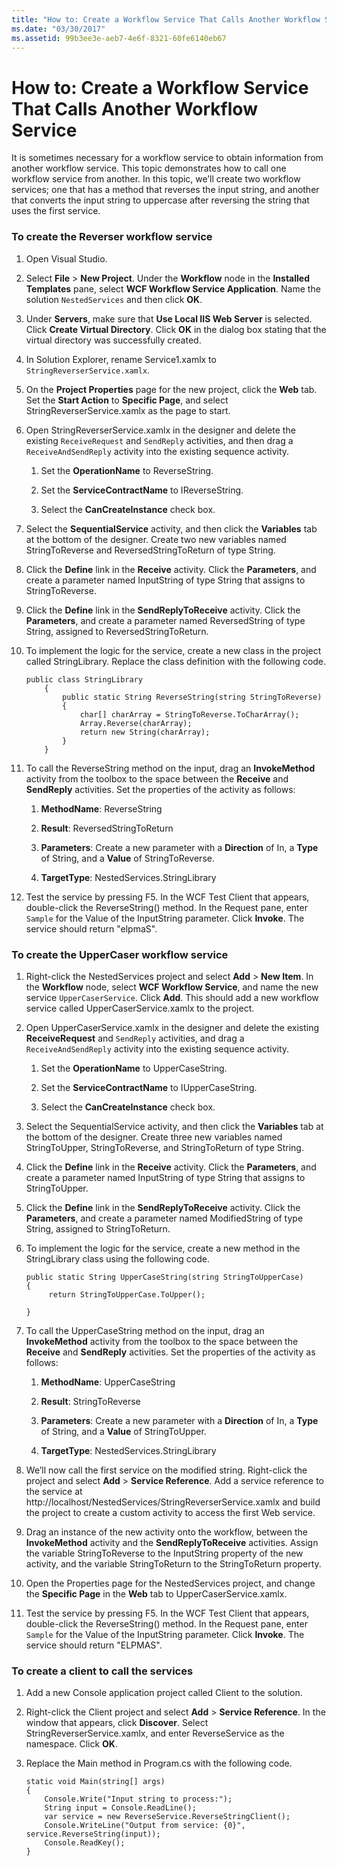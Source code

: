 ```yaml
---
title: "How to: Create a Workflow Service That Calls Another Workflow Service"
ms.date: "03/30/2017"
ms.assetid: 99b3ee3e-aeb7-4e6f-8321-60fe6140eb67
---
```

# How to: Create a Workflow Service That Calls Another Workflow Service

It is sometimes necessary for a workflow service to obtain information from another workflow service. This topic demonstrates how to call one workflow service from another. In this topic, we’ll create two workflow services; one that has a method that reverses the input string, and another that converts the input string to uppercase after reversing the string that uses the first service.

### To create the Reverser workflow service

1.  Open Visual Studio.

2.  Select **File** > **New Project**. Under the **Workflow** node in the **Installed Templates** pane, select **WCF Workflow Service Application**. Name the solution `NestedServices` and then click **OK**.

3.  Under **Servers**, make sure that **Use Local IIS Web Server** is selected. Click **Create Virtual Directory**. Click **OK** in the dialog box stating that the virtual directory was successfully created.

4.  In Solution Explorer, rename Service1.xamlx to `StringReverserService.xamlx`.

5.  On the **Project Properties** page for the new project, click the **Web** tab. Set the **Start Action** to **Specific Page**, and select StringReverserService.xamlx as the page to start.

6.  Open StringReverserService.xamlx in the designer and delete the existing `ReceiveRequest` and `SendReply` activities, and then drag a `ReceiveAndSendReply` activity into the existing sequence activity.

    1.  Set the **OperationName** to ReverseString.

    2.  Set the **ServiceContractName** to IReverseString.

    3.  Select the **CanCreateInstance** check box.

7.  Select the **SequentialService** activity, and then click the **Variables** tab at the bottom of the designer. Create two new variables named StringToReverse and ReversedStringToReturn of type String.

8.  Click the **Define** link in the **Receive** activity. Click the  **Parameters**, and create a parameter named InputString of type String that assigns to StringToReverse.

9. Click the **Define** link in the **SendReplyToReceive** activity. Click the **Parameters**, and create a parameter named ReversedString of type String, assigned to ReversedStringToReturn.

10. To implement the logic for the service, create a new class in the project called StringLibrary.  Replace the class definition with the following code.

    ```
    public class StringLibrary
        {
            public static String ReverseString(string StringToReverse)
            {
                char[] charArray = StringToReverse.ToCharArray();
                Array.Reverse(charArray);
                return new String(charArray);
            }
        }
    ```

11. To call the ReverseString method on the input, drag an **InvokeMethod** activity from the toolbox to the space between the **Receive** and **SendReply** activities. Set the properties of the activity as follows:

    1.  **MethodName**: ReverseString

    2.  **Result**: ReversedStringToReturn

    3.  **Parameters**: Create a new parameter with a **Direction** of In, a **Type** of String, and a **Value** of StringToReverse.

    4.  **TargetType**: NestedServices.StringLibrary

12. Test the service by pressing F5. In the WCF Test Client that appears, double-click the ReverseString() method. In the Request pane, enter `Sample` for the Value of the InputString parameter. Click **Invoke**. The service should return "elpmaS".

### To create the UpperCaser workflow service

1.  Right-click the NestedServices project and select **Add** > **New Item**. In the **Workflow** node, select **WCF Workflow Service**, and name the new service `UpperCaserService`. Click **Add**. This should add a new workflow service called UpperCaserService.xamlx to the project.

2.  Open UpperCaserService.xamlx in the designer and delete the existing **ReceiveRequest** and `SendReply` activities, and drag a `ReceiveAndSendReply` activity into the existing sequence activity.

    1.  Set the **OperationName** to UpperCaseString.

    2.  Set the **ServiceContractName** to IUpperCaseString.

    3.  Select the **CanCreateInstance** check box.

3.  Select the SequentialService activity, and then click the **Variables** tab at the bottom of the designer. Create three new variables named StringToUpper, StringToReverse, and StringToReturn of type String.

4.  Click the **Define** link in the **Receive** activity. Click the **Parameters**, and create a parameter named InputString of type String that assigns to StringToUpper.

5.  Click the **Define** link in the **SendReplyToReceive** activity. Click the **Parameters**, and create a parameter named ModifiedString of type String, assigned to StringToReturn.

6.  To implement the logic for the service, create a new method in the StringLibrary class using the following code.

    ```
    public static String UpperCaseString(string StringToUpperCase)
    {
         return StringToUpperCase.ToUpper();

    }
    ```

7.  To call the UpperCaseString method on the input, drag an **InvokeMethod** activity from the toolbox to the space between the **Receive** and **SendReply** activities. Set the properties of the activity as follows:

    1.  **MethodName**: UpperCaseString

    2.  **Result**: StringToReverse

    3.  **Parameters**: Create a new parameter with a **Direction** of In, a **Type** of String, and a **Value** of StringToUpper.

    4.  **TargetType**: NestedServices.StringLibrary

8.  We’ll now call the first service on the modified string. Right-click the project and select **Add** > **Service Reference**. Add a service reference to the service at http://localhost/NestedServices/StringReverserService.xamlx and build the project to create a custom activity to access the first Web service.

9. Drag an instance of the new activity onto the workflow, between the **InvokeMethod** activity and the **SendReplyToReceive** activities. Assign the variable StringToReverse to the InputString property of the new activity, and the variable StringToReturn to the StringToReturn property.

10. Open the Properties page for the NestedServices project, and change the **Specific Page** in the **Web** tab to UpperCaserService.xamlx.

11. Test the service by pressing F5. In the WCF Test Client that appears, double-click the ReverseString() method. In the Request pane, enter `Sample` for the Value of the InputString parameter. Click **Invoke**. The service should return "ELPMAS".

### To create a client to call the services

1.  Add a new Console application project called Client to the solution.

2.  Right-click the Client project and select **Add** > **Service Reference**. In the window that appears, click **Discover**. Select StringReverserService.xamlx, and enter ReverseService as the namespace.  Click **OK**.

3.  Replace the Main method in Program.cs with the following code.

    ```
    static void Main(string[] args)
    {
        Console.Write("Input string to process:");
        String input = Console.ReadLine();
        var service = new ReverseService.ReverseStringClient();
        Console.WriteLine("Output from service: {0}", service.ReverseString(input));
        Console.ReadKey();
    }
    ```